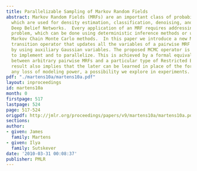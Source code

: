 ```yaml
---
title: Parallelizable Sampling of Markov Random Fields
abstract: Markov Random Fields (MRFs) are an important class of probabilistic models
  which are used for density estimation, classification, denoising, and for constructing
  Deep Belief Networks.  Every application of an MRF requires addressing its inference
  problem, which can be done using deterministic inference methods or using stochastic
  Markov Chain Monte Carlo methods.  In this paper we introduce a new Markov Chain
  transition operator that updates all the variables of a pairwise MRF in parallel
  by using auxiliary Gaussian variables. The proposed MCMC operator is extremely simple
  to implement and to parallelize. This is achieved by a formal equivalence result
  between arbitrary pairwise MRFs and a particular type of Restricted Boltzmann Machine.  This
  result also implies that the later can be learned in place of the former without
  any loss of modeling power, a possibility we explore in experiments.
pdf: "./martens10a/martens10a.pdf"
layout: inproceedings
id: martens10a
month: 0
firstpage: 517
lastpage: 524
page: 517-524
origpdf: http://jmlr.org/proceedings/papers/v9/martens10a/martens10a.pdf
sections: 
author:
- given: James
  family: Martens
- given: Ilya
  family: Sutskever
date: '2010-03-31 00:08:37'
publisher: PMLR
---
```

